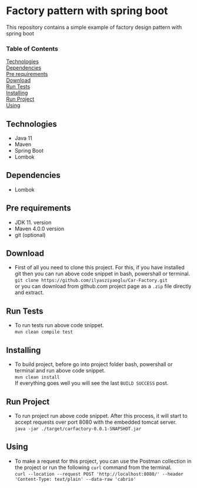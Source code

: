 # Factory pattern with spring boot

This repository contains a simple example of factory design pattern with spring boot

### Table of Contents  
[Technologies](#technologies)<br>
[Dependencies](#dependencies)<br>
[Pre requirements](#requirements)<br>
[Download](#download)<br>
[Run Tests](#runtests)<br>
[Installing](#installing)<br>
[Run Project](#run)<br>
[Using](#using)

<a name="technologies"/></a>
## Technologies
  * Java 11
  * Maven
  * Spring Boot
  * Lombok
  
<a name="dependencies"/></a>
## Dependencies
  * Lombok

<a name="requirements"/></a>
## Pre requirements
  * JDK 11. version
  * Maven 4.0.0 version
  * git (optional)

<a name="download"/></a>
## Download
  * First of all you need to clone this project. For this, if you have installed git then you can run above code snippet in bash, powershall or terminal.<br>
      `git clone https://github.com/ilyasziyaoglu/Car-Factory.git`<br>
    or you can download from github.com project page as a `.zip` file directly and extract.

<a name="runtests"/></a>
## Run Tests
  * To run tests run above code snippet.<br>
    `mvn clean compile test`<br>

<a name="installing"/></a>
## Installing
  * To build project, before go into project folder bash, powershall or terminal and run above code snippet.<br>
    `mvn clean install`<br>
    If everything goes well you will see the last `BUILD SUCCESS` post.

<a name="run"/></a>
## Run Project
  * To run project run above code snippet. After this process, it will start to accept requests over port 8080 with the embedded tomcat server.<br>
    `java -jar ./target/carfactory-0.0.1-SNAPSHOT.jar`<br>

<a name="using"/></a>
## Using
  * To make a request for this project, you can use the Postman collection in the project or run the following `curl` command from the terminal.<br>
    `curl --location --request POST 'http://localhost:8080/' --header 'Content-Type: text/plain' --data-raw 'cabrio'`
